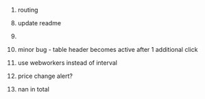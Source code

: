 1.  routing

8)  update readme

9)

10. minor bug - table header becomes active after 1 additional click

11. use webworkers instead of interval

12) price change alert?

13. nan in total
